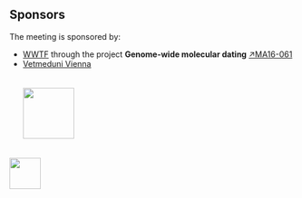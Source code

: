 ## Sponsors

The meeting is sponsored by:
* [WWTF](https://www.wwtf.at/index.php?lang=EN) through the project **Genome-wide molecular dating** [&#8599;MA16-061](https://www.wwtf.at/programmes/mathematics/MA16-061/index.php?lang=EN)
* [Vetmeduni Vienna](https://www.vetmeduni.ac.at/en/) 
<br/> <br/><br/>
<img src="https://www.viennabiocenter.org/fileadmin/_processed_/5/a/csm_wwtf_english_RGB_cb792ba64f.jpg" height="90"><br/><br/>
<img src="https://www.wtz-ost.at/wp-content/uploads/2016/05/logo_vetmed.png" height="55">
